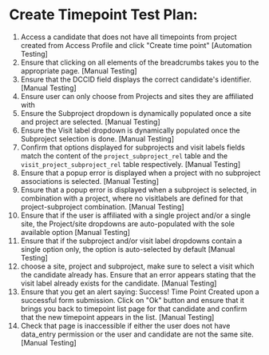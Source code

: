 # Create Timepoint Test Plan:

1. Access a candidate that does not have all timepoints from project created
from Access Profile and click "Create time point"
  [Automation Testing]
2. Ensure that clicking on all elements of the breadcrumbs takes you to the 
appropriate page.
  [Manual Testing]
3. Ensure that the DCCID field displays the correct candidate's identifier.
  [Manual Testing]
4. Ensure user can only choose from Projects and sites they are affiliated with
5. Ensure the Subproject dropdown is dynamically populated once a site and 
project are selected.
  [Manual Testing]
6. Ensure the Visit label dropdown is dynamically populated once the Subproject 
selection is done.
  [Manual Testing]
7. Confirm that options displayed for subprojects and visit labels fields match 
the content of the `project_subproject_rel` table and the 
`visit_project_subproject_rel` table respectively.
  [Manual Testing]
8. Ensure that a popup error is displayed when a project with no subproject 
associations is selected.
  [Manual Testing]
9. Ensure that a popup error is displayed when a subproject is selected, in 
combination with a project, where no visitlabels are defined for that 
project-subproject combination.
  [Manual Testing] 
10. Ensure that if the user is affiliated with a single project and/or a single 
site, the Project/site dropdowns are auto-populated with the sole available option
  [Manual Testing]  
11. Ensure that if the subproject and/or visit label dropdowns contain a single 
option only, the option is auto-selected by default
  [Manual Testing] 
12. choose a site, project and subproject, make sure to select a visit which the 
candidate already has. Ensure that an error appears stating that the 
visit label already exists for the candidate.
  [Manual Testing]
13. Ensure that you get an alert saying: Success! Time Point Created upon a 
successful form submission. Click on "Ok" button and ensure that it brings you back
to timepoint list page for that candidate and confirm that the new timepoint appears in the list.
  [Manual Testing]
14. Check that page is inaccessible if either the user does not have data_entry
permission or the user and candidate are not the same site.
  [Manual Testing]
